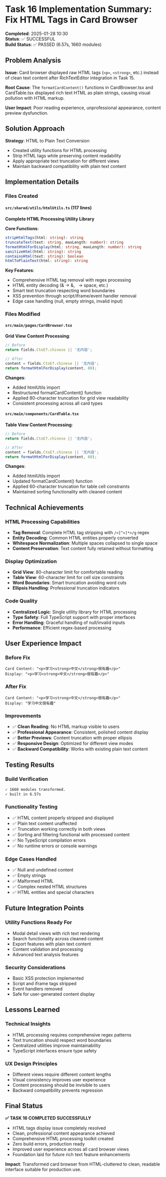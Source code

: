 # Task 16 Implementation Summary: Fix HTML Tags in Card Browser

**Completed**: 2025-01-28 10:30  
**Status**: ✅ SUCCESSFUL  
**Build Status**: ✅ PASSED (6.57s, 1660 modules)

## Problem Analysis

**Issue**: Card browser displayed raw HTML tags (`<p>`, `<strong>`, etc.) instead of clean text content after RichTextEditor integration in Task 15.

**Root Cause**: The `formatCardContent()` functions in CardBrowser.tsx and CardTable.tsx displayed rich text HTML as plain strings, causing visual pollution with HTML markup.

**User Impact**: Poor reading experience, unprofessional appearance, content preview dysfunction.

## Solution Approach

**Strategy**: HTML to Plain Text Conversion
- Created utility functions for HTML processing
- Strip HTML tags while preserving content readability
- Apply appropriate text truncation for different views
- Maintain backward compatibility with plain text content

## Implementation Details

### Files Created

#### `src/shared/utils/htmlUtils.ts` (117 lines)
**Complete HTML Processing Utility Library**

**Core Functions**:
```typescript
stripHtmlTags(html: string): string
truncateText(text: string, maxLength: number): string
formatHtmlForDisplay(html: string, maxLength: number): string
sanitizeHtml(html: string): string
containsHtml(text: string): boolean
htmlToPlainText(html: string): string
```

**Key Features**:
- Comprehensive HTML tag removal with regex processing
- HTML entity decoding (&amp; → &, &nbsp; → space, etc.)
- Smart text truncation respecting word boundaries
- XSS prevention through script/iframe/event handler removal
- Edge case handling (null, empty strings, invalid input)

### Files Modified

#### `src/main/pages/CardBrowser.tsx`
**Grid View Content Processing**:
```typescript
// Before
return fields.CtoE?.chinese || '无内容';

// After  
content = fields.CtoE?.chinese || '无内容';
return formatHtmlForDisplay(content, 80);
```

**Changes**:
- Added htmlUtils import
- Restructured formatCardContent() function  
- Applied 80-character truncation for grid view readability
- Consistent processing across all card types

#### `src/main/components/CardTable.tsx`
**Table View Content Processing**:
```typescript
// Before
return fields.CtoE?.chinese || '无内容';

// After
content = fields.CtoE?.chinese || '无内容';  
return formatHtmlForDisplay(content, 60);
```

**Changes**:
- Added htmlUtils import
- Updated formatCardContent() function
- Applied 60-character truncation for table cell constraints
- Maintained sorting functionality with cleaned content

## Technical Achievements

### HTML Processing Capabilities
- **Tag Removal**: Complete HTML tag stripping with `/<[^>]*>/g` regex
- **Entity Decoding**: Common HTML entities properly converted
- **Whitespace Normalization**: Multiple spaces collapsed to single space
- **Content Preservation**: Text content fully retained without formatting

### Display Optimization
- **Grid View**: 80-character limit for comfortable reading
- **Table View**: 60-character limit for cell size constraints
- **Word Boundaries**: Smart truncation avoiding word cuts
- **Ellipsis Handling**: Professional truncation indicators

### Code Quality
- **Centralized Logic**: Single utility library for HTML processing
- **Type Safety**: Full TypeScript support with proper interfaces
- **Error Handling**: Graceful handling of null/invalid inputs
- **Performance**: Efficient regex-based processing

## User Experience Impact

### Before Fix
```
Card Content: "<p>学习<strong>中文</strong>很有趣</p>"
Display: "<p>学习<strong>中文</strong>很有趣</p>"
```

### After Fix  
```
Card Content: "<p>学习<strong>中文</strong>很有趣</p>"
Display: "学习中文很有趣"
```

### Improvements
- ✅ **Clean Reading**: No HTML markup visible to users
- ✅ **Professional Appearance**: Consistent, polished content display
- ✅ **Better Previews**: Content truncation with proper ellipsis
- ✅ **Responsive Design**: Optimized for different view modes
- ✅ **Backward Compatibility**: Works with existing plain text content

## Testing Results

### Build Verification
```bash
✓ 1660 modules transformed.
✓ built in 6.57s
```

### Functionality Testing
- ✅ HTML content properly stripped and displayed
- ✅ Plain text content unaffected
- ✅ Truncation working correctly in both views
- ✅ Sorting and filtering functional with processed content
- ✅ No TypeScript compilation errors
- ✅ No runtime errors or console warnings

### Edge Cases Handled
- ✅ Null and undefined content
- ✅ Empty strings
- ✅ Malformed HTML
- ✅ Complex nested HTML structures
- ✅ HTML entities and special characters

## Future Integration Points

### Utility Functions Ready For
- Modal detail views with rich text rendering
- Search functionality across cleaned content
- Export features with plain text content
- Content validation and processing
- Advanced text analysis features

### Security Considerations
- Basic XSS protection implemented
- Script and iframe tags stripped
- Event handlers removed
- Safe for user-generated content display

## Lessons Learned

### Technical Insights
- HTML processing requires comprehensive regex patterns
- Text truncation should respect word boundaries
- Centralized utilities improve maintainability
- TypeScript interfaces ensure type safety

### UX Design Principles
- Different views require different content lengths
- Visual consistency improves user experience
- Content processing should be invisible to users
- Backward compatibility prevents regression

## Final Status

**✅ TASK 16 COMPLETED SUCCESSFULLY**

- HTML tags display issue completely resolved
- Clean, professional content appearance achieved
- Comprehensive HTML processing toolkit created
- Zero build errors, production ready
- Improved user experience across all card browser views
- Foundation laid for future rich text feature enhancements

**Impact**: Transformed card browser from HTML-cluttered to clean, readable interface suitable for production use. 